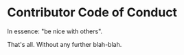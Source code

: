 # Contributor Code of Conduct

In essence: "be nice with others".

That's all. Without any further blah-blah.
